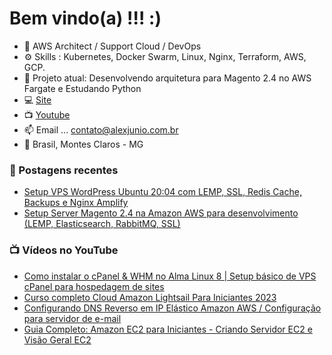 # Bem vindo(a) !!! :)

- 💼 AWS Architect / Support Cloud / DevOps 
- ⚙️ Skills : Kubernetes, Docker Swarm, Linux, Nginx, Terraform, AWS, GCP.
- 📙 Projeto atual: Desenvolvendo arquitetura para Magento 2.4 no AWS Fargate e Estudando Python
- 💻 [Site](https://alexjunio.com.br) <br>
- 📺 [Youtube](https://www.youtube.com/@alejuniocloud) <br>
- 📫 Email ... contato@alexjunio.com.br
- 🏡 Brasil, Montes Claros - MG


### 📕 Postagens recentes 

<!-- BLOG:START -->
- [Setup VPS WordPress Ubuntu 20:04 com LEMP, SSL, Redis Cache, Backups e Nginx Amplify](https://alexjunio.com.br/wordpress/hospedagem-wordpress-configurando-vps/)
- [Setup Server Magento 2.4 na Amazon AWS para desenvolvimento (LEMP, Elasticsearch, RabbitMQ, SSL)](https://alexjunio.com.br/magento/introducao-magento-2-amazon-aws/)

<!-- BLOG:END -->

### 📺 Vídeos no YouTube

<!-- YOUTUBE:START -->
- [Como instalar o cPanel & WHM no Alma Linux 8 | Setup básico de VPS cPanel para hospedagem de sites](https://www.youtube.com/watch?v=nA0xH0iYoDE)
- [Curso completo Cloud Amazon Lightsail Para Iniciantes 2023](https://www.youtube.com/watch?v=qQHVDePXvq0)
- [Configurando DNS Reverso em IP Elástico Amazon AWS / Configuração para servidor de e-mail ](https://www.youtube.com/watch?v=NWC8Bz3wMKE)
- [Guia Completo: Amazon EC2 para Iniciantes - Criando Servidor EC2 e Visão Geral EC2 ](https://www.youtube.com/watch?v=fe6TJ1l4JhA)
<!-- YOUTUBE:END -->


<!---
alejunio/alejunio is a ✨ special ✨ repository because its `README.md` (this file) appears on your GitHub profile.
You can click the Preview link to take a look at your changes.
--->
